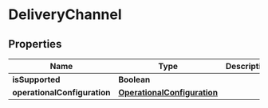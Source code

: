 # DeliveryChannel

## Properties
Name | Type | Description | Notes
------------ | ------------- | ------------- | -------------
**isSupported** | **Boolean** |  |  [optional]
**operationalConfiguration** | [**OperationalConfiguration**](OperationalConfiguration.md) |  |  [optional]
